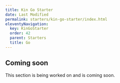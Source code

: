 ```yaml
---
title: Kin Go Starter
date: Last Modified
permalink: starters/kin-go-starter/index.html
eleventyNavigation:
  key: KinGoStarter
  order: 42
  parent: Starters
  title: Go
---
```


## Coming soon

This section is being worked on and is coming soon.